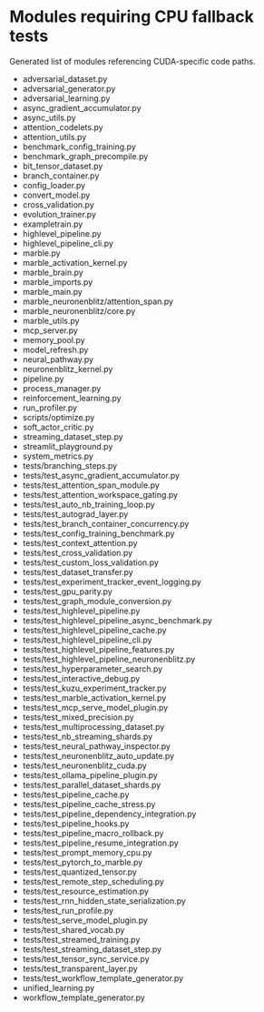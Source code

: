 # Modules requiring CPU fallback tests

Generated list of modules referencing CUDA-specific code paths.

- adversarial_dataset.py
- adversarial_generator.py
- adversarial_learning.py
- async_gradient_accumulator.py
- async_utils.py
- attention_codelets.py
- attention_utils.py
- benchmark_config_training.py
- benchmark_graph_precompile.py
- bit_tensor_dataset.py
- branch_container.py
- config_loader.py
- convert_model.py
- cross_validation.py
- evolution_trainer.py
- exampletrain.py
- highlevel_pipeline.py
- highlevel_pipeline_cli.py
- marble.py
- marble_activation_kernel.py
- marble_brain.py
- marble_imports.py
- marble_main.py
- marble_neuronenblitz/attention_span.py
- marble_neuronenblitz/core.py
- marble_utils.py
- mcp_server.py
- memory_pool.py
- model_refresh.py
- neural_pathway.py
- neuronenblitz_kernel.py
- pipeline.py
- process_manager.py
- reinforcement_learning.py
- run_profiler.py
- scripts/optimize.py
- soft_actor_critic.py
- streaming_dataset_step.py
- streamlit_playground.py
- system_metrics.py
- tests/branching_steps.py
- tests/test_async_gradient_accumulator.py
- tests/test_attention_span_module.py
- tests/test_attention_workspace_gating.py
- tests/test_auto_nb_training_loop.py
- tests/test_autograd_layer.py
- tests/test_branch_container_concurrency.py
- tests/test_config_training_benchmark.py
- tests/test_context_attention.py
- tests/test_cross_validation.py
- tests/test_custom_loss_validation.py
- tests/test_dataset_transfer.py
- tests/test_experiment_tracker_event_logging.py
- tests/test_gpu_parity.py
- tests/test_graph_module_conversion.py
- tests/test_highlevel_pipeline.py
- tests/test_highlevel_pipeline_async_benchmark.py
- tests/test_highlevel_pipeline_cache.py
- tests/test_highlevel_pipeline_cli.py
- tests/test_highlevel_pipeline_features.py
- tests/test_highlevel_pipeline_neuronenblitz.py
- tests/test_hyperparameter_search.py
- tests/test_interactive_debug.py
- tests/test_kuzu_experiment_tracker.py
- tests/test_marble_activation_kernel.py
- tests/test_mcp_serve_model_plugin.py
- tests/test_mixed_precision.py
- tests/test_multiprocessing_dataset.py
- tests/test_nb_streaming_shards.py
- tests/test_neural_pathway_inspector.py
- tests/test_neuronenblitz_auto_update.py
- tests/test_neuronenblitz_cuda.py
- tests/test_ollama_pipeline_plugin.py
- tests/test_parallel_dataset_shards.py
- tests/test_pipeline_cache.py
- tests/test_pipeline_cache_stress.py
- tests/test_pipeline_dependency_integration.py
- tests/test_pipeline_hooks.py
- tests/test_pipeline_macro_rollback.py
- tests/test_pipeline_resume_integration.py
- tests/test_prompt_memory_cpu.py
- tests/test_pytorch_to_marble.py
- tests/test_quantized_tensor.py
- tests/test_remote_step_scheduling.py
- tests/test_resource_estimation.py
- tests/test_rnn_hidden_state_serialization.py
- tests/test_run_profile.py
- tests/test_serve_model_plugin.py
- tests/test_shared_vocab.py
- tests/test_streamed_training.py
- tests/test_streaming_dataset_step.py
- tests/test_tensor_sync_service.py
- tests/test_transparent_layer.py
- tests/test_workflow_template_generator.py
- unified_learning.py
- workflow_template_generator.py
